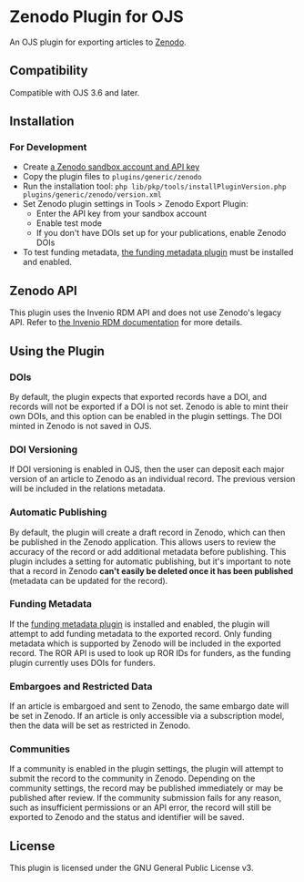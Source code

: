 # Zenodo Plugin for OJS

An OJS plugin for exporting articles to [Zenodo](https://zenodo.org/).

## Compatibility

Compatible with OJS 3.6 and later.

## Installation

### For Development

- Create [a Zenodo sandbox account and API key](https://sandbox.zenodo.org)
- Copy the plugin files to `plugins/generic/zenodo`
- Run the installation tool: `php lib/pkp/tools/installPluginVersion.php plugins/generic/zenodo/version.xml`
- Set Zenodo plugin settings in Tools > Zenodo Export Plugin:
  - Enter the API key from your sandbox account
  - Enable test mode
  - If you don't have DOIs set up for your publications, enable Zenodo DOIs
- To test funding metadata, [the funding metadata plugin](https://github.com/ajnyga/funding) must be installed and enabled.

## Zenodo API

This plugin uses the Invenio RDM API and does not use Zenodo's legacy API. Refer to
[the Invenio RDM documentation](https://inveniordm.docs.cern.ch/reference/rest_api_index/) for more details.

## Using the Plugin

### DOIs

By default, the plugin expects that exported records have a DOI, and records will not be exported if a DOI
is not set. Zenodo is able to mint their own DOIs, and this option can be enabled in the plugin settings.
The DOI minted in Zenodo is not saved in OJS.

### DOI Versioning

If DOI versioning is enabled in OJS, then the user can deposit each major version of an article to Zenodo as an
individual record. The previous version will be included in the relations metadata.

### Automatic Publishing

By default, the plugin will create a draft record in Zenodo, which can then be published in the Zenodo application.
This allows users to review the accuracy of the record or add additional metadata before publishing. This plugin includes
a setting for automatic publishing, but it's important to note that a record in Zenodo
**can't easily be deleted once it has been published** (metadata can be updated for the record).

### Funding Metadata

If the [funding metadata plugin](https://github.com/ajnyga/funding) is installed and enabled, the plugin will
attempt to add funding metadata to the exported record. Only funding metadata which is supported by Zenodo will be
included in the exported record. The ROR API is used to look up ROR IDs for funders, as the
funding plugin currently uses DOIs for funders.

### Embargoes and Restricted Data

If an article is embargoed and sent to Zenodo, the same embargo date will be set in Zenodo. If an article is
only accessible via a subscription model, then the data will be set as restricted in Zenodo.

### Communities

If a community is enabled in the plugin settings, the plugin will attempt to submit the record to the community in
Zenodo. Depending on the community settings, the record may be published immediately or may be published after
review. If the community submission fails for any reason, such as insufficient permissions or an API error,
the record will still be exported to Zenodo and the status and identifier will be saved.

## License

This plugin is licensed under the GNU General Public License v3.
